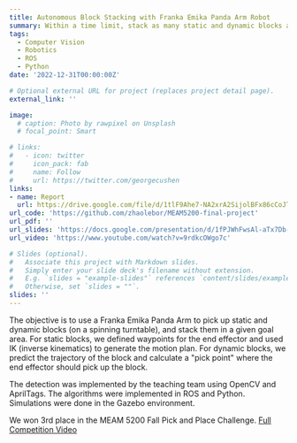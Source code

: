 ```yaml
---
title: Autonomous Block Stacking with Franka Emika Panda Arm Robot
summary: Within a time limit, stack as many static and dynamic blocks as possible.
tags:
  - Computer Vision
  - Robotics
  - ROS
  - Python
date: '2022-12-31T00:00:00Z'

# Optional external URL for project (replaces project detail page).
external_link: ''

image:
  # caption: Photo by rawpixel on Unsplash
  # focal_point: Smart

# links:
#   - icon: twitter
#     icon_pack: fab
#     name: Follow
#     url: https://twitter.com/georgecushen
links:
- name: Report
  url: https://drive.google.com/file/d/1tlF9Ahe7-NA2xrA2SijolBFx86cCoJTy/view?usp=sharing
url_code: 'https://github.com/zhaolebor/MEAM5200-final-project'
url_pdf: ''
url_slides: 'https://docs.google.com/presentation/d/1fPJWhFwsAl-aTx7Db-deHP18ploWAS1nkb_QIq3bPYI/edit?usp=sharing'
url_video: 'https://www.youtube.com/watch?v=9rdkcOWgo7c'

# Slides (optional).
#   Associate this project with Markdown slides.
#   Simply enter your slide deck's filename without extension.
#   E.g. `slides = "example-slides"` references `content/slides/example-slides.md`.
#   Otherwise, set `slides = ""`.
slides: ''
---
```


The objective is to use a Franka Emika Panda Arm to pick up static and dynamic blocks (on a spinning turntable), and stack them in a given goal area. For static blocks, we defined waypoints for the end effector and used IK (inverse kinematics) to generate the motion plan. For dynamic blocks, we predict the trajectory of the block and calculate a "pick point" where the end effector should pick up the block.

The detection was implemented by the teaching team using OpenCV and AprilTags. The algorithms were implemented in ROS and Python. Simulations were done in the Gazebo environment.

We won 3rd place in the MEAM 5200 Fall Pick and Place Challenge. [Full Competition Video](https://www.youtube.com/watch?v=oD3afyBBPv8)
